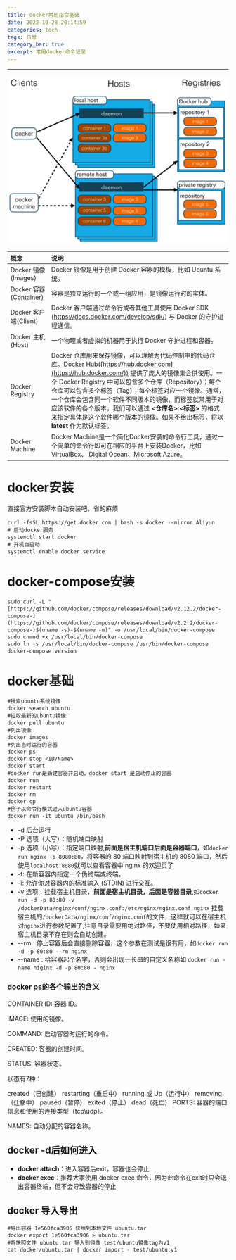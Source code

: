 ```yaml
---
title: docker常用指令基础
date: 2022-10-28 20:14:59
categories: tech
tags: 日常
category_bar: true
excerpt: 常用docker命令记录
---
```


---

![docker架构](docker/576507-docker1.png)

| 概念                   | 说明                                                         |
| :--------------------- | :----------------------------------------------------------- |
| Docker 镜像(Images)    | Docker 镜像是用于创建 Docker 容器的模板，比如 Ubuntu 系统。  |
| Docker 容器(Container) | 容器是独立运行的一个或一组应用，是镜像运行时的实体。         |
| Docker 客户端(Client)  | Docker 客户端通过命令行或者其他工具使用 Docker SDK (https://docs.docker.com/develop/sdk/) 与 Docker 的守护进程通信。 |
| Docker 主机(Host)      | 一个物理或者虚拟的机器用于执行 Docker 守护进程和容器。       |
| Docker Registry        | Docker 仓库用来保存镜像，可以理解为代码控制中的代码仓库。Docker Hub([https://hub.docker.com](https://hub.docker.com/)) 提供了庞大的镜像集合供使用。一个 Docker Registry 中可以包含多个仓库（Repository）；每个仓库可以包含多个标签（Tag）；每个标签对应一个镜像。通常，一个仓库会包含同一个软件不同版本的镜像，而标签就常用于对应该软件的各个版本。我们可以通过 **<仓库名>:<标签>** 的格式来指定具体是这个软件哪个版本的镜像。如果不给出标签，将以 **latest** 作为默认标签。 |
| Docker Machine         | Docker Machine是一个简化Docker安装的命令行工具，通过一个简单的命令行即可在相应的平台上安装Docker，比如VirtualBox、 Digital Ocean、Microsoft Azure。 |

# docker安装

直接官方安装脚本自动安装吧，省的麻烦

```shell
curl -fsSL https://get.docker.com | bash -s docker --mirror Aliyun
# 启动docker服务
systemctl start docker
# 开机自启动
systemctl enable docker.service
```

# docker-compose安装

```shell
sudo curl -L "[https://github.com/docker/compose/releases/download/v2.12.2/docker-compose-](https://github.com/docker/compose/releases/download/v2.2.2/docker-compose-)$(uname -s)-$(uname -m)" -o /usr/local/bin/docker-compose
sudo chmod +x /usr/local/bin/docker-compose
sudo ln -s /usr/local/bin/docker-compose /usr/bin/docker-compose
docker-compose version
```

# docker基础

```shell
#搜索ubuntu系统镜像
docker search ubuntu
#拉取最新的ubuntu镜像
docker pull ubuntu
#列出镜像
docker images
#列出当时运行的容器
docker ps
docker stop <ID/Name>
docker start
#docker run是新建容器并启动，docker start 是启动停止的容器
docker run
docker restart
docker rm
docker cp
#例子以命令行模式进入ubuntu容器
docker run -it ubuntu /bin/bash
```

- -d 后台运行
- -P 选项（大写）：随机端口映射
- -p 选项（小写）：指定端口映射,**前面是宿主机端口后面是容器端口**，如`docker run nginx -p 8080:80`，将容器的 80 端口映射到宿主机的 8080 端口，然后使用`localhost:8080`就可以查看容器中 nginx 的欢迎页了
- -t: 在新容器内指定一个伪终端或终端。
- -i: 允许你对容器内的标准输入 (STDIN) 进行交互。
- -v 选项：挂载宿主机目录，**前面是宿主机目录，后面是容器目录**,如`docker run -d -p 80:80 -v /dockerData/nginx/conf/nginx.conf:/etc/nginx/nginx.conf nginx` 挂载宿主机的`/dockerData/nginx/conf/nginx.conf`的文件，这样就可以在宿主机对`nginx`进行参数配置了,注意目录需要用绝对路径，不要使用相对路径，如果宿主机目录不存在则会自动创建。
- --rm : 停止容器后会直接删除容器，这个参数在测试是很有用，如`docker run -d -p 80:80 --rm nginx`
- --name : 给容器起个名字，否则会出现一长串的自定义名称如 `docker run -name niginx -d -p 80:80 - nginx`

### docker ps的各个输出的含义

CONTAINER ID: 容器 ID。

IMAGE: 使用的镜像。

COMMAND: 启动容器时运行的命令。

CREATED: 容器的创建时间。

STATUS: 容器状态。

状态有7种：

created（已创建）
restarting（重启中）
running 或 Up（运行中）
removing（迁移中）
paused（暂停）
exited（停止）
dead（死亡）
PORTS: 容器的端口信息和使用的连接类型（tcp\udp）。

NAMES: 自动分配的容器名称。

## docker -d后如何进入

- **docker attach**：进入容器后exit，容器也会停止
- **docker exec**：推荐大家使用 docker exec 命令，因为此命令在exit时只会退出容器终端，但不会导致容器的停止

## docker 导入导出

```
#导出容器 1e560fca3906 快照到本地文件 ubuntu.tar
docker export 1e560fca3906 > ubuntu.tar
#将快照文件 ubuntu.tar 导入到镜像 test/ubuntu镜像tag为v1
cat docker/ubuntu.tar | docker import - test/ubuntu:v1
```
